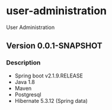 # user-administration
User Administration

## Version 0.0.1-SNAPSHOT
### Description
-	Spring boot v2.1.9.RELEASE
-	Java 1.8
-	Maven
-   Postgresql
-	Hibernate 5.3.12 (Spring data) 